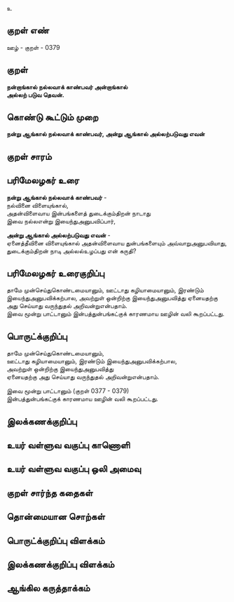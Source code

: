 உ

## குறள் எண் 

ஊழ் - குறள் - 0379  

## குறள் 

**நன்றாங்கால் நல்லவாக் காண்பவர் அன்றாங்கால்  
அல்லற் படுவ தெவன்.**

## கொண்டு கூட்டும் முறை

**நன்று ஆங்கால் நல்லவாக் காண்பவர், அன்று ஆங்கால் அல்லற்படுவது எவன்**

## குறள் சாரம் 


## பரிமேலழகர் உரை


**நன்று ஆங்கால் நல்லவாக் காண்பவர்** -  
நல்வினை விளையுங்கால்,  
அதன்விளைவாய இன்பங்களைத் துடைக்கும்திறன் நாடாது  
இவை நல்லஎன்று இயைந்துஅனுபவிப்பார்,  

**அன்று ஆங்கால் அல்லற்படுவது எவன்** -  
ஏனைத்தீவினை விளையுங்கால் அதன்விளைவாய துன்பங்களையும் அவ்வாறுஅனுபவியாது, துடைக்கும்திறன் நாடி அல்லல்உழப்பது என் கருதி?   

## பரிமேலழகர் உரைகுறிப்பு   

தாமே முன்செய்துகொண்டமையானும், ஊட்டாது கழியாமையானும், இரண்டும் இயைந்துஅனுபவிக்கற்பால, அவற்றுள் ஒன்றிற்கு இயைந்துஅனுபவித்து ஏனையதற்கு அது செய்யாது வருந்துதல் அறிவன்றுஎன்பதாம்.  
இவை மூன்று பாட்டானும் இன்பத்துன்பங்கட்குக் காரணமாய ஊழின் வலி கூறப்பட்டது.  

## பொருட்க்குறிப்பு 

தாமே முன்செய்துகொண்டமையானும்,  
ஊட்டாது கழியாமையானும், இரண்டும் இயைந்துஅனுபவிக்கற்பால,  
அவற்றுள் ஒன்றிற்கு இயைந்துஅனுபவித்து   
ஏனையதற்கு அது செய்யாது வருந்துதல் அறிவன்றுஎன்பதாம்.  

இவை மூன்று பாட்டானும் (குறள் 0377 - 0379)   
இன்பத்துன்பங்கட்குக் காரணமாய ஊழின் வலி கூறப்பட்டது.    

## இலக்கணக்குறிப்பு  


## உயர் வள்ளுவ வகுப்பு காணொளி


## உயர் வள்ளுவ வகுப்பு ஒலி அமைவு 

 
## குறள் சார்ந்த கதைகள் 


## தொன்மையான சொற்கள்


## பொருட்க்குறிப்பு விளக்கம்


## இலக்கணக்குறிப்பு விளக்கம்


## ஆங்கில கருத்தாக்கம் 


